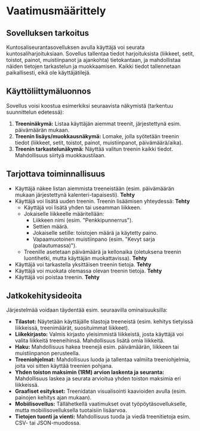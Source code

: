# Vaatimusmäärittely

## Sovelluksen tarkoitus

Kuntosaliseurantasovelluksen avulla käyttäjä voi seurata kuntosaliharjoituksiaan. Sovellus tallentaa tiedot harjoituksista (liikkeet, setit, toistot, painot, muistiinpanot ja ajankohta) tietokantaan, ja mahdollistaa näiden tietojen tarkastelun ja muokkaamisen. Kaikki tiedot tallennetaan paikallisesti, eikä ole käyttäjätilejä.

## Käyttöliittymäluonnos

Sovellus voisi koostua esimerkiksi seuraavista näkymistä (tarkentuu suunnittelun edetessä):

1.  **Treeninäkymä:** Listaa käyttäjän aiemmat treenit, järjestettynä esim. päivämäärän mukaan.
2.  **Treenin lisäys/muokkausnäkymä:** Lomake, jolla syötetään treenin tiedot (liikkeet, setit, toistot, painot, muistiinpanot, päivämäärä/aika).
3.  **Treenin tarkastelunäkymä:** Näyttää valitun treenin kaikki tiedot. Mahdollisuus siirtyä muokkaustilaan.

## Tarjottava toiminnallisuus

-   Käyttäjä näkee listan aiemmista treeneistään (esim. päivämäärän mukaan järjestettynä kalenteri-tapaisesti). **Tehty**
-   Käyttäjä voi lisätä uuden treenin. Treenin lisäämisen yhteydessä: **Tehty**
    -   Käyttäjä voi lisätä yhden tai useamman liikkeen.
    -   Jokaiselle liikkeelle määritellään:
        -   Liikkeen nimi (esim. "Penkkipunnerrus").
        -   Settien määrä.
        -   Jokaiselle setille: toistojen määrä ja käytetty paino.
        -   Vapaamuotoinen muistiinpano (esim. "Kevyt sarja (palautumassa)").
    -   Treenille asetetaan päivämäärä ja kellonaika (oletuksena treenin luontihetki, mutta käyttäjän muokattavissa). **Tehty**
-   Käyttäjä voi tarkastella yksittäisen treenin tietoja. **Tehty**
-   Käyttäjä voi muokata olemassa olevan treenin tietoja. **Tehty**
-   Käyttäjä voi poistaa treenin. **Tehty**

## Jatkokehitysideoita

Järjestelmää voidaan täydentää esim. seuraavilla ominaisuuksilla:

-   **Tilastot:** Näytetään käyttäjälle tilastoja treeneistä (esim. kehitys tietyissä liikkeissä, treenimäärät, suosituimmat liikkeet).
-   **Liikekirjasto:**  Valmis kirjasto yleisimmistä liikkeistä, josta käyttäjä voi valita liikkeitä treeneihinsä.  Mahdollisuus lisätä omia liikkeitä.
-   **Haku:** Mahdollisuus hakea treenejä esim. päivämäärän, liikkeen tai muistiinpanon perusteella.
-   **Treeniohjelmat:** Mahdollisuus luoda ja tallentaa valmiita treeniohjelmia, joita voi sitten käyttää treenien pohjana.
-   **Yhden toiston maksimin (1RM) arvion laskenta ja seuranta:** Mahdollisuus laskea ja seurata arvioitua yhden toiston maksimia eri liikkeissä.
-   **Graafiset esitykset:** Treenidatan visualisointi kaavioiden avulla (esim. painojen kehitys ajan mukaan).
-   **Mobiilisovellus:** Tällähetkellä vaatimukset ovat työpöytäsovellukselle, mutta mobiilisovelluksella tuotaisiin lisäarvoa.
-   **Tietojen tuonti ja vienti:** Mahdollisuus tuoda ja viedä treenitietoja esim. CSV- tai JSON-muodossa.